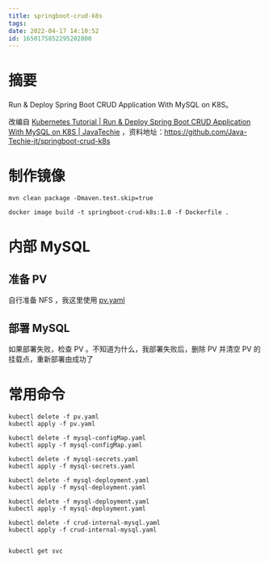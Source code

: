 ```yaml
---
title: springboot-crud-k8s
tags: 
date: 2022-04-17 14:10:52
id: 1650175852295202800
---
```

# 摘要

Run & Deploy Spring Boot CRUD Application With MySQL on K8S。

改编自 [Kubernetes Tutorial | Run & Deploy Spring Boot CRUD Application With MySQL on K8S | JavaTechie](https://www.youtube.com/watch?v=pIPji3_rYPY) ，资料地址：https://github.com/Java-Techie-jt/springboot-crud-k8s 

# 制作镜像

```
mvn clean package -Dmaven.test.skip=true 
```

```
docker image build -t springboot-crud-k8s:1.0 -f Dockerfile .
```

# 内部 MySQL

## 准备 PV

自行准备 NFS ，我这里使用 [pv.yaml](internal-mysql\pv.yaml) 

## 部署 MySQL

如果部署失败，检查 PV 。不知道为什么，我部署失败后，删除 PV 并清空 PV 的挂载点，重新部署由成功了

# 常用命令

```
kubectl delete -f pv.yaml
kubectl apply -f pv.yaml

kubectl delete -f mysql-configMap.yaml
kubectl apply -f mysql-configMap.yaml

kubectl delete -f mysql-secrets.yaml
kubectl apply -f mysql-secrets.yaml

kubectl delete -f mysql-deployment.yaml
kubectl apply -f mysql-deployment.yaml

kubectl delete -f mysql-deployment.yaml
kubectl apply -f mysql-deployment.yaml

kubectl delete -f crud-internal-mysql.yaml
kubectl apply -f crud-internal-mysql.yaml


kubectl get svc





```





